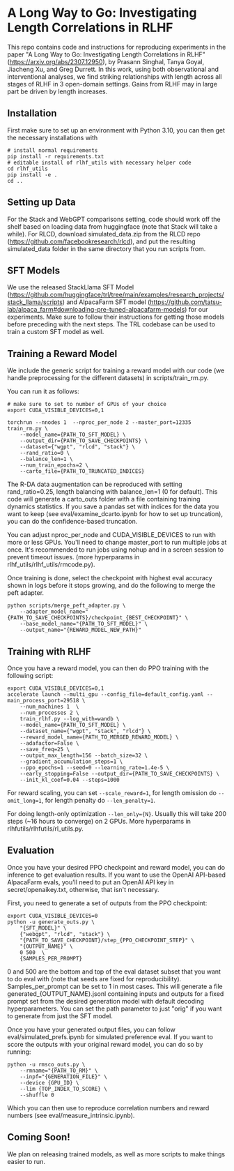 # A Long Way to Go: Investigating Length Correlations in RLHF

This repo contains code and instructions for reproducing experiments in the paper "A Long Way to Go: Investigating Length Correlations in RLHF" (https://arxiv.org/abs/2307.12950), by Prasann Singhal, Tanya Goyal, Jiacheng Xu, and Greg Durrett. In this work, using both observational and interventional analyses, we find striking relationships with length across all stages of RLHF in 3 open-domain settings. Gains from RLHF may in large part be driven by length increases. 

## Installation

First make sure to set up an environment with Python 3.10, you can then get the necessary installations with 

```
# install normal requirements
pip install -r requirements.txt
# editable install of rlhf_utils with necessary helper code
cd rlhf_utils
pip install -e .
cd ..
```

## Setting up Data

For the Stack and WebGPT comparisons setting, code should work off the shelf based on loading data from huggingface (note that Stack will take a while). 
For RLCD, download simulated_data.zip from the RLCD repo (https://github.com/facebookresearch/rlcd), and put the resulting simulated_data folder in the same directory that you run scripts from. 

## SFT Models

We use the released StackLlama SFT Model (https://github.com/huggingface/trl/tree/main/examples/research_projects/stack_llama/scripts) and AlpacaFarm SFT model (https://github.com/tatsu-lab/alpaca_farm#downloading-pre-tuned-alpacafarm-models) for our experiments. Make sure to follow their instructions for getting those models before preceding with the next steps. The TRL codebase can be used to train a custom SFT model as well. 

## Training a Reward Model 

We include the generic script for training a reward model with our code (we handle preprocessing for the different datasets) in scripts/train_rm.py.

You can run it as follows: 
```
# make sure to set to number of GPUs of your choice
export CUDA_VISIBLE_DEVICES=0,1

torchrun --nnodes 1  --nproc_per_node 2 --master_port=12335 train_rm.py \
    --model_name={PATH_TO_SFT_MODEL} \
    --output_dir={PATH_TO_SAVE_CHECKPOINTS} \
    --dataset={"wgpt", "rlcd", "stack"} \
    --rand_ratio=0 \
    --balance_len=1 \
    --num_train_epochs=2 \
    --carto_file={PATH_TO_TRUNCATED_INDICES}
```

The R-DA data augmentation can be reproduced with setting rand_ratio=0.25, length balancing with balance_len=1 (0 for default).
This code will generate a carto_outs folder with a file containing training dynamics statistics. If you save a pandas set with indices
for the data you want to keep (see eval/examine_dcarto.ipynb for how to set up truncation), you can do the confidence-based truncation. 

You can adjust nproc_per_node and CUDA_VISIBLE_DEVICES to run with more or less GPUs. You'll need to change master_port to run 
multiple jobs at once. It's recommended to run jobs using nohup and in a screen session to prevent timeout issues.
(more hyperparams in rlhf_utils/rlhf_utils/rmcode.py). 

Once training is done, select the checkpoint with highest eval accuracy shown in logs before it stops growing, and do the 
following to merge the peft adapter. 
```
python scripts/merge_peft_adapter.py \
    --adapter_model_name="{PATH_TO_SAVE_CHECKPOINTS}/checkpoint_{BEST_CHECKPOINT}" \
    --base_model_name="{PATH_TO_SFT_MODEL}" \
    --output_name="{REWARD_MODEL_NEW_PATH}"
```
    
## Training with RLHF 

Once you have a reward model, you can then do PPO training with the following script: 

```
export CUDA_VISIBLE_DEVICES=0,1
accelerate launch --multi_gpu --config_file=default_config.yaml --main_process_port=29518 \
    --num_machines 1  \
    --num_processes 2 \
    train_rlhf.py --log_with=wandb \
    --model_name={PATH_TO_SFT_MODEL} \
    --dataset_name={"wgpt", "stack", "rlcd"} \
    --reward_model_name={PATH_TO_MERGED_REWARD_MODEL} \
    --adafactor=False \
    --save_freq=25 \
    --output_max_length=156 --batch_size=32 \
    --gradient_accumulation_steps=1 \
    --ppo_epochs=1 --seed=0 --learning_rate=1.4e-5 \
    --early_stopping=False --output_dir={PATH_TO_SAVE_CHECKPOINTS} \
    --init_kl_coef=0.04 --steps=1000 
```

For reward scaling, you can set ```--scale_reward=1```, for length omission do ```--omit_long=1```, for length penalty do ```--len_penalty=1```. 

For doing length-only optimization ```--len_only={N}```. Usually this will take 200 steps (~16 hours to converge) on 2 GPUs. More hyperparams in rlhfutils/rlhfutils/rl_utils.py. 

## Evaluation

Once you have your desired PPO checkpoint and reward model, you can do inference to get evaluation results. If you want to use the OpenAI API-based AlpacaFarm evals, you'll need to put an OpenAI API key in secret/openaikey.txt, otherwise, that isn't necessary. 

First, you need to generate a set of outputs from the PPO checkpoint: 

```
export CUDA_VISIBLE_DEVICES=0
python -u generate_outs.py \
    "{SFT_MODEL}" \
    {"webgpt", "rlcd", "stack"} \
    "{PATH_TO_SAVE_CHECKPOINT}/step_{PPO_CHECKPOINT_STEP}" \
    "{OUTPUT_NAME}" \
    0 500  \
    {SAMPLES_PER_PROMPT}
```

0 and 500 are the bottom and top of the eval dataset subset that you want to do eval with (note that seeds are fixed for reproducibility). Samples_per_prompt can be set to 1 in most cases. This will generate a file generated_{OUTPUT_NAME}.jsonl containing inputs and outputs for a fixed prompt set from the desired generation model with default decoding hyperparameters. You can set the path parameter to just "orig" if you want to generate from just the SFT model. 

Once you have your generated output files, you can follow eval/simulated_prefs.ipynb for simulated preference eval. If you want to score the outputs with your original reward model, you can do so by running: 

```
python -u rmsco_outs.py \
    --rmname="{PATH_TO_RM}" \
    --inpf="{GENERATION_FILE}" \
    --device {GPU_ID} \
    --lim {TOP_INDEX_TO_SCORE} \
    --shuffle 0
```

Which you can then use to reproduce correlation numbers and reward numbers (see eval/measure_intrinsic.ipynb). 

## Coming Soon!

We plan on releasing trained models, as well as more scripts to make things easier to run. 


